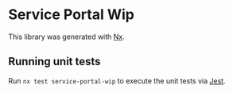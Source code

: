 # Service Portal Wip

This library was generated with [Nx](https://nx.dev).

## Running unit tests

Run `nx test service-portal-wip` to execute the unit tests via [Jest](https://jestjs.io).
